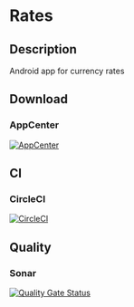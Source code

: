 # Rates

## Description
Android app for currency rates

## Download
### AppCenter
[![AppCenter](https://chart.googleapis.com/chart?cht=qr&chl=https%3A%2F%2Finstall.appcenter.ms%2Fusers%2Ftamasvarga%2Fapps%2Frates%2Fdistribution_groups%2Fall-users-of-rates&chs=256x256)](https://install.appcenter.ms/users/tamasvarga/apps/rates/distribution_groups/all-users-of-rates)

## CI
### CircleCI
[![CircleCI](https://circleci.com/gh/Calebzor/rates.svg?style=svg&circle-token=fd7af46caa1014932fe113462ea6930ab052185f)](https://circleci.com/gh/Calebzor/rates)

## Quality
### Sonar
[![Quality Gate Status](https://sonarcloud.io/api/project_badges/measure?project=Rates&metric=alert_status)](https://sonarcloud.io/dashboard?id=Rates)